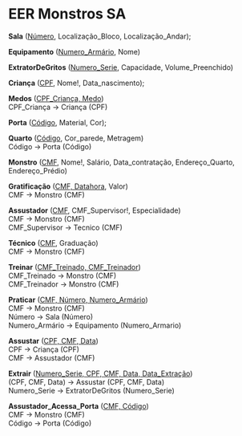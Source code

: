 # EER Monstros SA

**Sala** (<ins>Número</ins>, Localização_Bloco, Localização_Andar);

**Equipamento** (<ins>Numero_Armário</ins>, Nome)

**ExtratorDeGritos** (<ins>Numero_Serie</ins>, Capacidade, Volume_Preenchido)

**Criança** (<ins>CPF</ins>, Nome!, Data_nascimento);

**Medos** (<ins>CPF_Criança, Medo</ins>)  
    CPF_Criança -> Criança (CPF)

**Porta** (<ins>Código</ins>, Material, Cor);

**Quarto** (<ins>Código</ins>, Cor_parede, Metragem)  
    Código -> Porta (Código)

**Monstro** (<ins>CMF</ins>, Nome!, Salário, Data_contratação, Endereço_Quarto, Endereço_Prédio)

**Gratificação** (<ins>CMF, Datahora</ins>, Valor)  
    CMF -> Monstro (CMF)

**Assustador** (<ins>CMF</ins>, CMF_Supervisor!, Especialidade)  
    CMF -> Monstro (CMF)  
    CMF_Supervisor -> Tecnico (CMF)

**Técnico** (<ins>CMF</ins>, Graduação)  
    CMF -> Monstro (CMF)

**Treinar** (<ins>CMF_Treinado, CMF_Treinador</ins>)  
    CMF_Treinado -> Monstro (CMF)  
    CMF_Treinador -> Monstro (CMF)

**Praticar** (<ins>CMF, Número, Numero_Armário</ins>)  
    CMF -> Monstro (CMF)  
    Número -> Sala (Número)  
    Numero_Armário -> Equipamento (Numero_Armario)

**Assustar** (<ins>CPF, CMF, Data</ins>)  
    CPF -> Criança (CPF)  
    CMF -> Assustador (CMF)

**Extrair** (<ins>Numero_Serie, CPF, CMF, Data, Data_Extração</ins>)  
    (CPF, CMF, Data) -> Assustar (CPF, CMF, Data)  
    Numero_Serie -> ExtratorDeGritos (Numero_Serie)

**Assustador_Acessa_Porta** (<ins>CMF, Código</ins>)  
    CMF -> Monstro (CMF)  
    Código -> Porta (Código)
